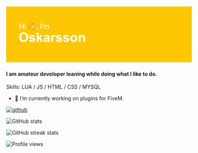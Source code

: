 
![](https://github.com/Oskarssonn/Oskarssonn/blob/main/header.png?raw=true)

#### I am amateur developer leaning while doing what I like to do.

Skills: LUA  / JS / HTML / CSS / MYSQL

- 🔭 I’m currently working on plugins for FiveM. 


[<img src='https://cdn.jsdelivr.net/npm/simple-icons@3.0.1/icons/github.svg' alt='github' height='40'>](https://github.com/Oskarssonn)  

![GitHub stats](https://github-readme-stats.vercel.app/api?username=Oskarssonn&show_icons=true)  

![GitHub streak stats](https://github-readme-streak-stats.herokuapp.com/?user=Oskarssonn)  

![Profile views](https://gpvc.arturio.dev/Oskarssonn)  
